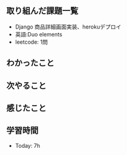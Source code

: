 ## 取り組んだ課題一覧
- Django 商品詳細画面実装、herokuデプロイ
- 英語:Duo elements
- leetcode: 1問
## わかったこと

## 次やること
## 感じたこと
## 学習時間
- Today: 7h
